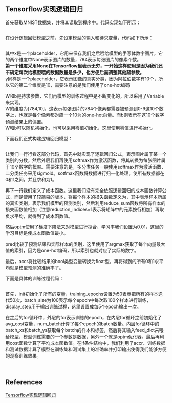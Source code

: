 ## Tensorflow实现逻辑回归
首先获取MNIST数据集，并将其读取到程序中。代码实现如下所示：
```

```
在设计逻辑回归模型之前，先设定模型的输入和待求变量，代码如下所示：
```
```
其中x是一个placeholder，它用来保存我们之后喂给模型的手写体数字图片，它的两个维度中None表示图片的数量，784表示每张图片的像素个数。  
**第一个维度采用None在Tensorflow里表示无穷，一开始这样使用是因为我们还不确定每次给模型喂的数据数量是多少，也方便后面调整其他超参数。**    
y同样是一个placeholder，它表示图像的真实分类，因为阿拉伯数字有10个，所以它的第二个维度是10，需要注意的是我们使用了one-hot编码

W和b是待求参数，它们再模型的训练过程中是不断变化的，所以采用了Variable来实现。  
W的维度为[784,10]，这表示每张图片的784个像素都需要被预测到0-9这10个数字上，也就是每个像素都对应一个10为的one-hot向量。而b则表示在这10个数字预测结果上的偏置。  
W和b可以随机初始化，也可以采用零值初始化，这里使用零值进行初始化。

下面我们正式构建逻辑回归模型：
```
```
让我们一行行看这部分代码，首先中就实现了逻辑回归公式，表示图片属于某一个类别的分数，然后外层我们再使用softmax作为激活函数，将其转换为每张图片属于10个数字的概率。需要注意的是，多分类任务一般使用softmax作为激活函数，二分类任务采用sigmoid。sotfmax函数将数据进行归一化处理，使所有数据都在0和1之间，并且求和为1。

再下一行我们定义了成本函数。这里我们没有完全依照逻辑回归的成本函数计算公式，而是使用了较简易的版本，将每个样本的损失函数定义为，其中表示样本所属的真实类别，表示我们模型的预测类别，然后利用reduce_sum函数将所有样本的损失函数值相加（注意reduction_indices=1表示将矩阵中的元素按行相加）再取负求平均，就得到了成本函数值。

然后optm使用了梯度下降法来对模型进行拟合，学习率我们设置为0.01，这里的学习目标是使成本函数值最小。

pred比较了预测结果和实际样本的类别，这里使用了argmax获取了每个向量最大值的索引，因为是one-hot编码，所以索引也就对应了实际的数字。

最后，accr将比较结果的bool类型变量转换为float型，再将得到的所有0和1求平均就是模型预测的准确率了。

下面是具体的训练过程代码：
```
```
首先，init初始化了所有的变量，training_epochs设置为50表示把所有的样本迭代50次，batch_size为100表示每个epoch中每次取100个样本进行训练，display_step用于输出训练过程，这里设置成每5个epoch输出一次。

在之后的for循环中，外层的for表示训练的epoch，在内层for循环之前初始化了avg_cost变量，num_batch计算了每个epoch的batch数量。内层for循环中的batch_xs和batch_ys获取每个batch的样本和标签，然后将其输入feed_dict来喂给模型，模型训练需要的一个参数是数据，另外一个就是optm优化器。最后再利用cost函数计算了平均成本函数值。在if条件结构中，我们利用了accr、训练数据和测试数据计算了模型在训练集和测试集上的准确率并打印输出使得我们能够方便的观察训练效果。

&nbsp;
## References
[Tensorflow实现逻辑回归](https://blog.csdn.net/hfutdog/article/details/82315194)   
